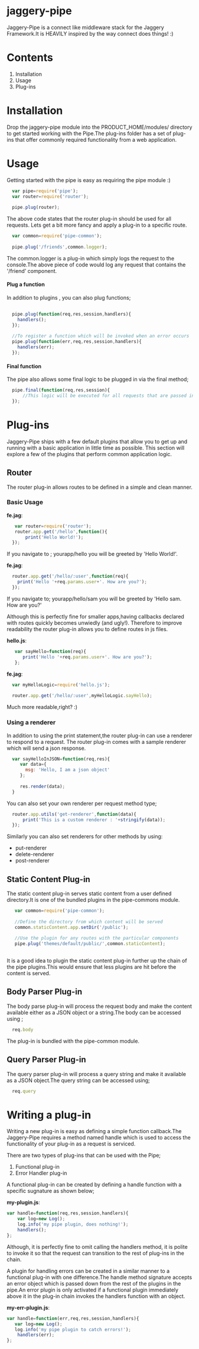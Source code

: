 jaggery-pipe
============

Jaggery-Pipe is a connect like middleware stack for the Jaggery Framework.It is HEAVILY inspired by the way connect does things! :)

Contents
========
1. Installation
2. Usage
3. Plug-ins

Installation
============
Drop the jaggery-pipe module into the PRODUCT_HOME/modules/ directory to get started working with the Pipe.The plug-ins folder has a set of plug-ins that offer commonly required functionality from a web application.


Usage
=====

Getting started with the pipe is easy as requiring the pipe module :)

```javascript
  var pipe=require('pipe');
  var router=require('router');
  
  pipe.plug(router);

```

The above code states that the router plug-in should be used for all requests. Lets get a bit more fancy and apply a plug-in to a specific route.

```javascript
  var common=require('pipe-common');
  
  pipe.plug('/friends',common.logger);
```

The common.logger is a plug-in which simply logs the request to the console.The above piece of code would log any request that contains the '/friend' component.

#### Plug a function
In addition to plugins , you can also plug functions;

```javascript
  
  pipe.plug(function(req,res,session,handlers){
    handlers();
  });
  
  //To register a function which will be invoked when an error occurs
  pipe.plug(function(err,req,res,session,handlers){
    handlers(err);
  });
```
#### Final function

The pipe also allows some final logic to be plugged in via the final method;

```javascript
  pipe.final(function(req,res,session){
      //This logic will be executed for all requests that are passed into the pipe
  });
```



Plug-ins
========
Jaggery-Pipe ships with a few default plugins that allow you to get up and running with a basic application in little time as possible. This section will explore a few of the plugins that perform common application logic.


Router
------
The router plug-in allows routes to be defined in a simple and clean manner.

### Basic Usage

**fe.jag**:
```javascript
   var router=require('router');
   router.app.get('/hello',function(){
       print('Hello World!');    
  });

```

If you navigate to ; yourapp/hello you will be greeted by 'Hello World!'.

**fe.jag**:
```javascript
  router.app.get('/hello/:user',function(req){
    print('Hello '+req.params.user+'. How are you?');
  });
```

If you navigate to; yourapp/hello/sam you will be greeted by 'Hello sam. How are you?'

Although this is perfectly fine for smaller apps,having callbacks declared with routes quickly becomes unwiedly (and ugly!). Therefore to improve readability the router plug-in allows you to define routes in js files.

**hello.js**:
```javascript
   var sayHello=function(req){
      print('Hello '+req.params.user+'. How are you?');
   };
```

**fe.jag**:
```javascript
  var myHelloLogic=require('hello.js');
  
  router.app.get('/hello/:user',myHelloLogic.sayHello);
```

Much more readable,right? :)

### Using a renderer

In addition to using the print statement,the router plug-in can use a renderer to respond to a request. The router plug-in comes with a sample renderer which will send a json response.
 
```javascript
  var sayHelloInJSON=function(req,res){
     var data={
       msg: 'Hello, I am a json object'
     };
     
     res.render(data);
  }
```
You can also set your own renderer per request method type;

```javascript
  router.app.utils('get-renderer',function(data){
      print('This is a custom renderer : '+stringify(data));
  });
```

Similarly you can also set renderers for other methods by using:
* put-renderer
* delete-renderer
* post-renderer

Static Content Plug-in
----------------------
The static content plug-in serves static content from a user defined directory.It is one of the bundled plugins in the pipe-commons module.

```javascript
   var common=require('pipe-common');
   
   //Define the directory from which content will be served
   common.staticContent.app.setDir('/public');
   
   //Use the plugin for any routes with the particular components
   pipe.plug('themes/default/public/',common.staticContent);
   
```

It is a good idea to plugin the static content plug-in further up the chain of the pipe plugins.This would ensure that less plugins are hit before the content is served.

Body Parser Plug-in
-------------------
The body parse plug-in will process the request body and make the content available either as a JSON object or a string.The body can be accessed using ;

```javascript
  req.body
```

The plug-in is bundled with the pipe-common module.


Query Parser Plug-in
--------------------
The query parser plug-in will process a query string and make it available as a JSON object.The query string can be accessed using;

```javascript
  req.query
```

Writing a plug-in
=================
Writing a new plug-in is easy as defining a simple function callback.The Jaggery-Pipe requires a method named handle which is used to access the functionality of your plug-in as a request is serviced.

There are two types of plug-ins that can be used with the Pipe;
1. Functional plug-in
2. Error Handler plug-in

A functional plug-in can be created by defining a handle function with a specific sugnature as shown below;

**my-plugin.js**:

```javascript
var handle=function(req,res,session,handlers){
    var log=new Log();
    log.info('my pipe plugin, does nothing!');
    handlers();
};
```
Although, it is perfectly fine to omit calling the handlers method, it is polite to invoke it so that the request can transition to the rest of plug-ins in the chain.

A plugin for handling errors can be created in a similar manner to a functional plug-in with one difference.The handle method signature accepts an error object which is passed down from the rest of the plugins in the pipe.An error plugin is only activated if a functional plugin immediately above it in the plug-in chain invokes the handlers function with an object.

**my-err-plugin.js**:

```javascript
var handle=function(err,req,res,session,handlers){
   var log=new Log();
   log.info('my pipe plugin to catch errors!');
    handlers(err);
};
```


